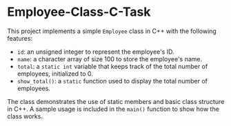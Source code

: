 # Employee-Class-C-Task
This project implements a simple `Employee` class in C++ with the following features:

- `id`: an unsigned integer to represent the employee's ID.  
- `name`: a character array of size 100 to store the employee's name.  
- `total`: a `static int` variable that keeps track of the total number of employees, initialized to 0.  
- `show_total()`: a `static` function used to display the total number of employees.

The class demonstrates the use of static members and basic class structure in C++. A sample usage is included in the `main()` function to show how the class works.
